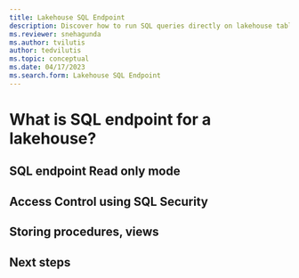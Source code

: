 ```yaml
---
title: Lakehouse SQL Endpoint
description: Discover how to run SQL queries directly on lakehouse tables.
ms.reviewer: snehagunda
ms.author: tvilutis
author: tedvilutis
ms.topic: conceptual
ms.date: 04/17/2023
ms.search.form: Lakehouse SQL Endpoint
---
```


# What is SQL endpoint for a lakehouse?

## SQL endpoint Read only mode

## Access Control using SQL Security

## Storing procedures, views

## Next steps


